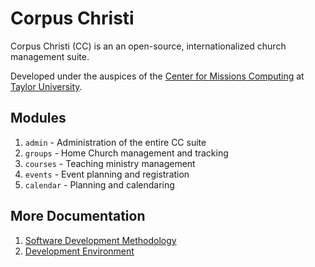 # Corpus Christi

Corpus Christi (CC) is an an open-source, internationalized church management suite.

Developed under the auspices of the
[Center for Missions Computing](http://missionscomputing.org/)
at 
[Taylor University](https://www.taylor.edu/).

## Modules

1. `admin` - Administration of the entire CC suite
1. `groups` - Home Church management and tracking
1. `courses` - Teaching ministry management
1. `events` - Event planning and registration
1. `calendar` - Planning and calendaring

## More Documentation

1. [Software Development Methodology](doc/sdm.md)
1. [Development Environment](doc/develop.md)
